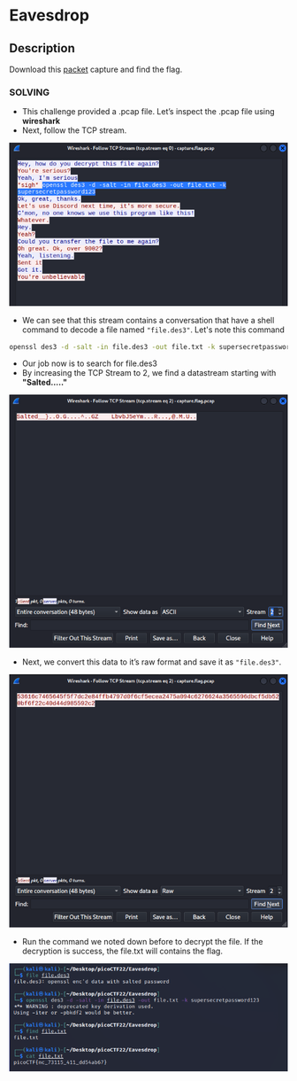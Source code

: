 # Eavesdrop
## Description


Download this [packet](https://artifacts.picoctf.net/c/359/capture.flag.pcap) capture and find the flag.

### SOLVING
* This challenge provided a .pcap file. Let’s inspect the .pcap file using **wireshark**
* Next, follow the TCP stream. 

![Picture](https://github.com/fadelmuharam/picoCTF22/blob/master/Eavesdrop/images/Screenshot_2022-05-19_03-09-15.png)

* We can see that this stream contains a conversation that have a shell command to decode a file named `"file.des3"`. Let's note this command
```bash
openssl des3 -d -salt -in file.des3 -out file.txt -k supersecretpassword123
```
* Our job now is to search for file.des3
* By increasing the TCP Stream to 2, we find a datastream starting with **"Salted....."**

![Picture](https://github.com/fadelmuharam/picoCTF22/blob/master/Eavesdrop/images/Screenshot_2022-05-19_03-34-54.png)

* Next, we convert this data to it’s raw format and save it as `"file.des3"`.

![Picture](https://github.com/fadelmuharam/picoCTF22/blob/master/Eavesdrop/images/Screenshot_2022-05-19_03-39-45.png)

* Run the command we noted down before to decrypt the file. If the decryption is success, the file.txt will contains the flag.

![Picture](https://github.com/fadelmuharam/picoCTF22/blob/master/Eavesdrop/images/Screenshot_2022-05-19_03-48-05.png)